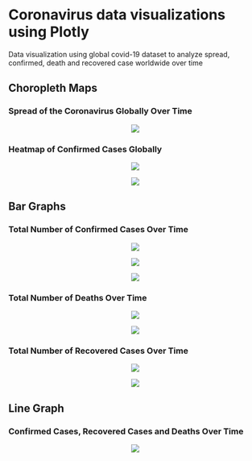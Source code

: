 # Coronavirus data visualizations using Plotly

Data visualization using global covid-19 dataset to analyze spread, confirmed, death and recovered case worldwide over time

## Choropleth Maps
### Spread of the Coronavirus Globally Over Time
<p align="center">
<img src="Images/newplot (3).png">
</p>

### Heatmap of Confirmed Cases Globally
<p align="center">
<img src="Images/newplot (1).png">
</p>
  
<p align="center">
<img src="Images/newplot (2).png">
</p>

## Bar Graphs
### Total Number of Confirmed Cases Over Time
 <p align="center">
<img src="Images/newplot (5).png">
</p>
 <p align="center">
<img src="Images/newplot (4).png">
</p>
<p align="center">
<img src="Images/newplot (9).png">
</p>

### Total Number of Deaths Over Time
 <p align="center">
<img src="Images/newplot (6).png">
</p>
 <p align="center">
<img src="Images/newplot (10).png">
</p>
  
### Total Number of Recovered Cases Over Time
  <p align="center">
<img src="Images/newplot (7).png">
</p>
   
 <p align="center">
<img src="Images/newplot (11).png">
</p>

## Line Graph
### Confirmed Cases, Recovered Cases and Deaths Over Time
 <p align="center">
<img src="Images/newplot (12).png">
</p>
